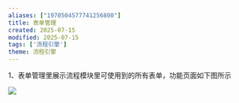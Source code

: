 ```yaml
---
aliases: ["1970504577741256800"]
title: 表单管理
created: 2025-07-15
modified: 2025-07-15
tags: ['流程引擎']
theme: 流程引擎
---
```


1、表单管理里展示流程模块里可使用到的所有表单，功能页面如下图所示

![](https://myhelpdoc.oss-cn-heyuan.aliyuncs.com/mdimages/be8d54fb1aaccd63c763cf31e56b2db4.jpg)

